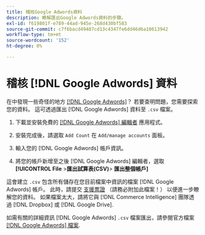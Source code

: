 ```yaml
---
title: 稽核Google Adwords資料
description: 瞭解匯出Google Adwords資料的步驟。
exl-id: f619801f-e789-44ad-945e-268d430bf583
source-git-commit: c7f6bacd49487cd13c4347fe6dd46d6a10613942
workflow-type: tm+mt
source-wordcount: '152'
ht-degree: 0%

---
```


# 稽核 [!DNL Google Adwords] 資料

在中發現一些奇怪的地方 [[!DNL Google Adwords]](../integrations/google-adwords.md)？ 若要查明問題，您需要探索您的資料。 這可透過匯出 [!DNL Google Adwords] 資料至 `.csv` 檔案。

1. 下載並安裝免費的 [[!DNL Google Adwords] 編輯者](https://ads.google.com/home/tools/ads-editor/) 應用程式。

1. 安裝完成後，請選取 `Add Count` 在 `Add/manage accounts` 面板。

1. 輸入您的 [!DNL Google Adwords] 帳戶資訊。

1. 將您的帳戶新增至之後 [!DNL Google Adwords] 編輯者，選取 **[!UICONTROL File** > **&#x200B;匯出試算表(CSV)**> **匯出整個帳戶]**

這會建立 `.csv` 包含所有儲存在您目前檔案中資訊的檔案 [!DNL Google Adwords] 帳戶。 此時，請提交 [支援票證](https://experienceleague.adobe.com/docs/commerce-knowledge-base/kb/troubleshooting/miscellaneous/mbi-service-policies.html) （請務必附加此檔案！） 以便進一步瞭解您的資料。 如果檔案太大，請將它與 [!DNL Commerce Intelligence] 團隊透過 [!DNL Dropbox] 或 [!DNL Google Drive].

如需有關的詳細資訊 [!DNL Google Adwords] `.csv` 檔案匯出，請參閱官方檔案 [[!DNL Google Adwords] 檔案](https://support.google.com/google-ads/editor/answer/38657?hl=en).
